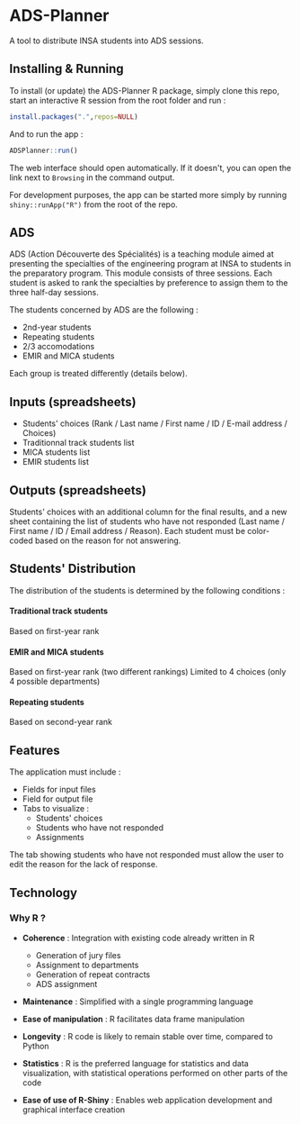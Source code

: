 # ADS-Planner

A tool to distribute INSA students into ADS sessions.

## Installing & Running

To install (or update) the ADS-Planner R package, simply clone this repo, start an interactive R session from the root folder and run :

```R
install.packages(".",repos=NULL)
```

And to run the app :

```R
ADSPlanner::run()
```

The web interface should open automatically. If it doesn't, you can open the link next to `Browsing` in the command output.

For development purposes, the app can be started more simply by running `shiny::runApp("R")` from the root of the repo.

## ADS

ADS (Action Découverte des Spécialités) is a teaching module aimed at presenting the specialties of the engineering program at INSA to students in the preparatory program. This module consists of three sessions. Each student is asked to rank the specialties by preference to assign them to the three half-day sessions.

The students concerned by ADS are the following :
- 2nd-year students 
- Repeating students
- 2/3 accomodations
- EMIR and MICA students

Each group is treated differently (details below).

## Inputs (spreadsheets)

- Students' choices (Rank / Last name / First name / ID / E-mail address / Choices)
- Traditionnal track students list
- MICA students list
- EMIR students list

## Outputs (spreadsheets)

Students' choices with an additional column for the final results, and a new sheet containing the list of students who have not responded (Last name / First name / ID / Email address / Reason). Each student must be color-coded based on the reason for not answering.

## Students' Distribution

The distribution of the students is determined by the following conditions :

#### Traditional track students

Based on first-year rank

#### EMIR and MICA students

Based on first-year rank (two different rankings)
Limited to 4 choices (only 4 possible departments)

#### Repeating students

Based on second-year rank

## Features

The application must include :
- Fields for input files
- Field for output file
- Tabs to visualize :
  - Students' choices
  - Students who have not responded
  - Assignments

The tab showing students who have not responded must allow the user to edit the reason for the lack of response.

## Technology

### Why R ?

- **Coherence** : Integration with existing code already written in R
  - Generation of jury files
  - Assignment to departments
  - Generation of repeat contracts
  - ADS assignment

- **Maintenance** : Simplified with a single programming language

- **Ease of manipulation** : R facilitates data frame manipulation

- **Longevity** : R code is likely to remain stable over time, compared to Python

- **Statistics** : R is the preferred language for statistics and data visualization, with statistical operations performed on other parts of the code

- **Ease of use of R-Shiny** : Enables web application development and graphical interface creation

